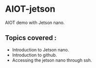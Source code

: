 # AIOT-jetson
 AIOT demo with Jetson nano.


## Topics covered : 

- Introduction to Jetson nano.
- Introduction to github.
- Accessing the jetson nano through ssh.
